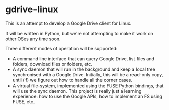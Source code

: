 gdrive-linux
============

This is an attempt to develop a Google Drive client for Linux. 

It will be written in Python, but we're not attempting to make it work on other OSes any time soon.  

Three different modes of operation will be supported:  

 - A command line interface that can query Google Drive, list files and folders, download files or folders, etc. 
 - A sync daemon that will run in the background and keep a local tree synchronised with a Google Drive. Initially, this will be a read-only copy, until (if) we figure out how to handle all the corner cases. 
 - A virtual file-system, implemented using the FUSE Python bindings, that will use the sync daemon. This project is really just a learning experience: how to use the Google APIs, how to implement an FS using FUSE, etc.
